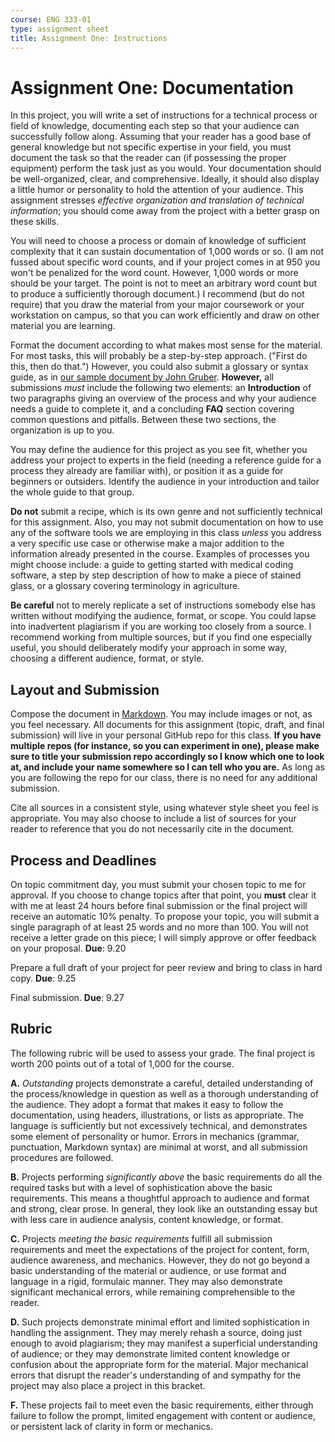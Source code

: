 ```yaml
---
course: ENG 333-01
type: assignment sheet
title: Assignment One: Instructions
---
```


# Assignment One: Documentation

In this project, you will write a set of instructions for a technical process or field of knowledge, documenting each step so that your audience can successfully follow along. Assuming that your reader has a good base of general knowledge but not specific expertise in your field, you must document the task so that the reader can (if possessing the proper equipment) perform the task just as you would. Your documentation should be well-organized, clear, and comprehensive. Ideally, it should also display a little humor or personality to hold the attention of your audience. This assignment stresses *effective organization and translation of technical information*; you should come away from the project with a better grasp on these skills.

You will need to choose a process or domain of knowledge of sufficient complexity that it can sustain documentation of 1,000 words or so. (I am not fussed about specific word counts, and if your project comes in at 950 you won't be penalized for the word count. However, 1,000 words or more should be your target. The point is not to meet an arbitrary word count but to produce a sufficiently thorough document.) I recommend (but do not require) that you draw the material from your major coursework or your workstation on campus, so that you can work efficiently and draw on other material you are learning. 

Format the document according to what makes most sense for the material. For most tasks, this will probably be a step-by-step approach. ("First do this, then do that.") However, you could also submit a glossary or syntax guide, as in [our sample document by John Gruber](https://daringfireball.net/projects/markdown/syntax). **However,** all submissions *must* include the following two elements: an **Introduction** of two paragraphs giving an overview of the process and why your audience needs a guide to complete it, and a concluding **FAQ** section covering common questions and pitfalls. Between these two sections, the organization is up to you.

You may define the audience for this project as you see fit, whether you address your project to experts in the field (needing a reference guide for a process they already are familiar with), or position it as a guide for beginners or outsiders. Identify the audience in your introduction and tailor the whole guide to that group. 

**Do not** submit a recipe, which is its own genre and not sufficiently technical for this assignment. Also, you may not submit documentation on how to use any of the software tools we are employing in this class *unless* you address a very specific use case or otherwise make a major addition to the information already presented in the course. Examples of processes you might choose include: a guide to getting started with medical coding software, a step by step description of how to make a piece of stained glass, or a glossary covering terminology in agriculture.

**Be careful** not to merely replicate a set of instructions somebody else has written without modifying the audience, format, or scope. You could lapse into inadvertent plagiarism if you are working too closely from a source. I recommend working from multiple sources, but if you find one especially useful, you should deliberately modify your approach in some way, choosing a different audience, format, or style.

## Layout and Submission

Compose the document in [Markdown](https://daringfireball.net/projects/markdown/syntax). You may include images or not, as you feel necessary. All documents for this assignment (topic, draft, and final submission) will live in your personal GitHub repo for this class. **If you have multiple repos (for instance, so you can experiment in one), please make sure to title your submission repo accordingly so I know which one to look at, and include your name somewhere so I can tell who you are.** As long as you are following the repo for our class, there is no need for any additional submission.

Cite all sources in a consistent style, using whatever style sheet you feel is appropriate. You may also choose to include a list of sources for your reader to reference that you do not necessarily cite in the document.

## Process and Deadlines

On topic commitment day, you must submit your chosen topic to me for approval. If you choose to change topics after that point, you **must** clear it with me at least 24 hours before final submission or the final project will receive an automatic 10% penalty. To propose your topic, you will submit a single paragraph of at least 25 words and no more than 100. You will not receive a letter grade on this piece; I will simply approve or offer feedback on your proposal. **Due**: 9.20

Prepare a full draft of your project for peer review and bring to class in hard copy. **Due**: 9.25

Final submission. **Due**: 9.27

## Rubric

The following rubric will be used to assess your grade. The final project is worth 200 points out of a total of 1,000 for the course.

**A.** *Outstanding* projects demonstrate a careful, detailed understanding of the process/knowledge in question as well as a thorough understanding of the audience. They adopt a format that makes it easy to follow the documentation, using headers, illustrations, or lists as appropriate. The language is sufficiently but not excessively technical, and demonstrates some element of personality or humor. Errors in mechanics (grammar, punctuation, Markdown syntax) are minimal at worst, and all submission procedures are followed.

**B.** Projects performing *significantly above* the basic requirements do all the required tasks but with a level of sophistication above the basic requirements. This means a thoughtful approach to audience and format and strong, clear prose. In general, they look like an outstanding essay but with less care in audience analysis, content knowledge, or format.

**C.** Projects *meeting the basic requirements* fulfill all submission requirements and meet the expectations of the project for content, form, audience awareness, and mechanics. However, they do not go beyond a basic understanding of the material or audience, or use format and language in a rigid, formulaic manner. They may also demonstrate significant mechanical errors, while remaining comprehensible to the reader.

**D.** Such projects demonstrate minimal effort and limited sophistication in handling the assignment. They may merely rehash a source, doing just enough to avoid plagiarism; they may manifest a superficial understanding of audience; or they may demonstrate limited content knowledge or confusion about the appropriate form for the material. Major mechanical errors that disrupt the reader's understanding of and sympathy for the project may also place a project in this bracket.

**F.** These projects fail to meet even the basic requirements, either through failure to follow the prompt, limited engagement with content or audience, or persistent lack of clarity in form or mechanics.
